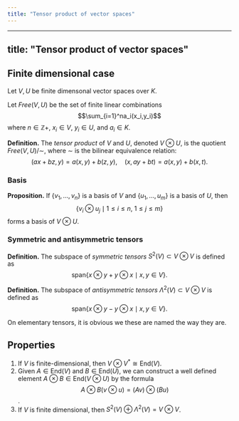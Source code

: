 ```yaml
---
title: "Tensor product of vector spaces"
---
```


---
title: "Tensor product of vector spaces"
---

## Finite dimensional case
Let $V,U$ be finite dimensonal vector spaces over $K$. 

Let $Free(V,U)$ be the set of finite linear combinations $$\sum_{i=1}^na_i(x_i,y_i)$$ where $n\in\mathbb{Z}+$, $x_i\in V$, $y_i\in U$, and $a_i\in K$.

**Definition.** The _tensor product_ of $V$ and $U$, denoted $V\otimes U$, is the quotient $Free(V,U)/\sim$, where $\sim$ is the bilinear equivalence relation:
$$
(ax+bz,y)=a(x,y)+b(z,y),\quad (x,ay+bt)=a(x,y)+b(x,t).
$$

### Basis
**Proposition.** If $\{v_1,\dots,v_n\}$ is a basis of $V$ and $\{u_1,\dots,u_m\}$ is a basis of $U$, then $$ \{v_i\otimes u_j\mid 1\leq i\leq n, \ 1\leq j\leq m\} $$ forms a basis of $V\otimes U$.

### Symmetric and antisymmetric tensors
**Definition.** The subspace of _symmetric tensors_ $S^2(V)\subset V\otimes V$ is defined as
$$
\text{span}\{x\otimes y + y\otimes x\mid x,y\in V\}.
$$

**Definition.** The subspace of _antisymmetric tensors_ $\Lambda^2(V)\subset V\otimes V$ is defined as
$$
\text{span}\{x\otimes y-y\otimes x\mid x,y\in V\}.
$$

On elementary tensors, it is obvious we these are named the way they are.

## Properties
1. If $V$ is finite-dimensional, then $V\otimes V^\ast\cong\text{End}(V)$.
2. Given $A\in\text{End}(V)$ and $B\in\text{End}(U)$, we can construct a well defined element $A\otimes B\in\text{End}(V\otimes U)$ by the formula $$ A\otimes B(v\otimes u)=(Av)\otimes (Bu) $$. 
3. If $V$ is finite dimensional, then $S^2(V)\oplus\Lambda^2(V)=V\otimes V$.
